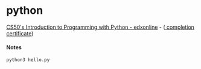 # python

[CS50's Introduction to Programming with Python - edxonline](https://www.edx.org/course/cs50s-introduction-to-programming-with-python) - ([ completion certificate](https://www.instagram.com/p/CveesRhuV8x/))

#### Notes

```shell
python3 hello.py
```